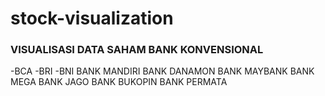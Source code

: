 # stock-visualization

### VISUALISASI DATA SAHAM BANK KONVENSIONAL
-BCA
-BRI
-BNI
BANK MANDIRI
BANK DANAMON
BANK MAYBANK
BANK MEGA
BANK JAGO
BANK BUKOPIN
BANK PERMATA
